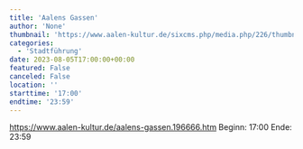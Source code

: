 ```yaml
---
title: 'Aalens Gassen'
author: 'None'
thumbnail: 'https://www.aalen-kultur.de/sixcms.php/media.php/226/thumbnails/4.1.1%20Aalens%20Gassen_Beinstrasse%20%28c%29%20Stadt%20Aalen.jpg.600947.jpg'
categories:
  - 'Stadtführung'
date: 2023-08-05T17:00:00+00:00
featured: False
canceled: False
location: ''
starttime: '17:00'
endtime: '23:59'
---
```

https://www.aalen-kultur.de/aalens-gassen.196666.htm
Beginn: 17:00
 Ende: 23:59